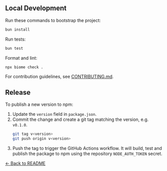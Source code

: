 ## Local Development

Run these commands to bootstrap the project:

```bash
bun install
```

Run tests:

```bash
bun test
```

Format and lint:

```bash
npx biome check .
```

For contribution guidelines, see [CONTRIBUTING.md](CONTRIBUTING.md).

## Release

To publish a new version to npm:

1. Update the `version` field in `package.json`.
2. Commit the change and create a git tag matching the version, e.g. `v0.1.0`.
   ```bash
   git tag v<version>
   git push origin v<version>
   ```
3. Push the tag to trigger the GitHub Actions workflow. It will build, test and
   publish the package to npm using the repository `NODE_AUTH_TOKEN` secret.

[← Back to README](README.md)

